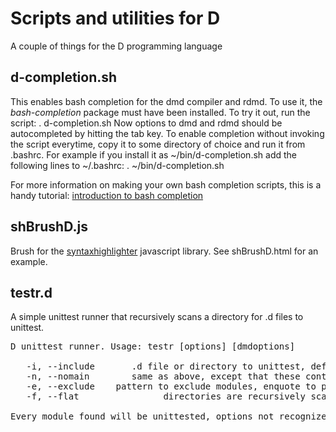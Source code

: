 Scripts and utilities for D
================================
A couple of things for the D programming language

d-completion.sh
--------------------------------
This enables bash completion for the dmd compiler and rdmd. To use it, the *bash-completion* package must have been installed. To try it out, run the script:
    . d-completion.sh
Now options to dmd and rdmd should be autocompleted by hitting the tab key. To enable completion without invoking the script everytime, copy it to some directory of choice and run it from .bashrc. For example if you install it as ~/bin/d-completion.sh add the following lines to ~/.bashrc:
    . ~/bin/d-completion.sh

For more information on making your own bash completion scripts, this is a handy tutorial: 
[introduction to bash completion](http://www.debian-administration.org/article/An_introduction_to_bash_completion_part_1)

shBrushD.js 
--------------------------------
Brush for the [syntaxhighlighter](http://alexgorbatchev.com/SyntaxHighlighter/) javascript library. See shBrushD.html for an example.

testr.d
--------------------------------
A simple unittest runner that recursively scans a directory for .d files to unittest.

<pre>
D unittest runner. Usage: testr [options] [dmdoptions]

   -i, --include <path>      .d file or directory to unittest, defaults to the current directory
   -n, --nomain  <path>      same as above, except that these contain a main entry
   -e, --exclude <pattern>   pattern to exclude modules, enquote to prevent shell expansion
   -f, --flat                directories are recursively scanned by default, this option will prevent it

Every module found will be unittested, options not recognized will be passed to (r)dmd.
</pre>
